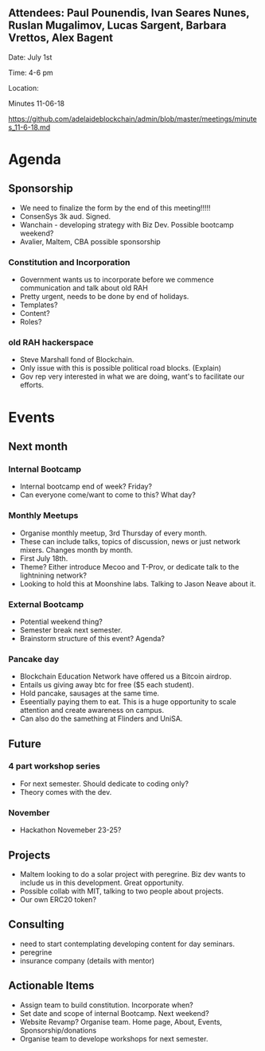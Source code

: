 

## Attendees: Paul Pounendis, Ivan Seares Nunes, Ruslan Mugalimov, Lucas Sargent, Barbara Vrettos, Alex Bagent

Date: July 1st

Time: 4-6 pm

Location: 

Minutes 11-06-18

https://github.com/adelaideblockchain/admin/blob/master/meetings/minutes_11-6-18.md

# Agenda

## Sponsorship
* We need to finalize the form by the end of this meeting!!!!!
* ConsenSys 3k aud. Signed.
* Wanchain - developing strategy with Biz Dev. Possible bootcamp weekend?
* Avalier, Maltem, CBA possible sponsorship

### Constitution and Incorporation
* Government wants us to incorporate before we commence communication and talk about old RAH
* Pretty urgent, needs to be done by end of holidays.
* Templates?
* Content?
* Roles?
  
### old RAH hackerspace
* Steve Marshall fond of Blockchain.
* Only issue with this is possible political road blocks. (Explain)
* Gov rep very interested in what we are doing, want's to facilitate our efforts.
  
# Events

## Next month
### Internal Bootcamp
* Internal bootcamp end of week? Friday?
* Can everyone come/want to come to this? What day?
### Monthly Meetups
* Organise monthly meetup, 3rd Thursday of every month.
* These can include talks, topics of discussion, news or just network mixers. Changes month by month.
* First July 18th.
* Theme? Either introduce Mecoo and T-Prov, or dedicate talk to the lightnining network?
* Looking to hold this at Moonshine labs. Talking to Jason Neave about it.
### External Bootcamp
* Potential weekend thing?
* Semester break next semester. 
* Brainstorm structure of this event? Agenda?
### Pancake day
* Blockchain Education Network have offered us a Bitcoin airdrop. 
* Entails us giving away btc for free ($5 each student). 
* Hold pancake, sausages at the same time.
* Eseentially paying them to eat. This is a huge opportunity to scale attention and create awareness on campus.
* Can also do the samething at Flinders and UniSA.
## Future
### 4 part workshop series
* For next semester. Should dedicate to coding only?
* Theory comes with the dev.
### November
* Hackathon Novemeber 23-25?

## Projects
* Maltem looking to do a solar project with peregrine. Biz dev wants to include us in this development. Great opportunity.
* Possible collab with MIT, talking to two people about projects. 
* Our own ERC20 token?

## Consulting
* need to start contemplating developing content for day seminars.
* peregrine
* insurance company (details with mentor)

## Actionable Items
* Assign team to build constitution. Incorporate when?
* Set date and scope of internal Bootcamp. Next weekend?
* Website Revamp? Organise team. Home page, About, Events, Sponsorship/donations
* Organise team to develope workshops for next semester. 


    
  


